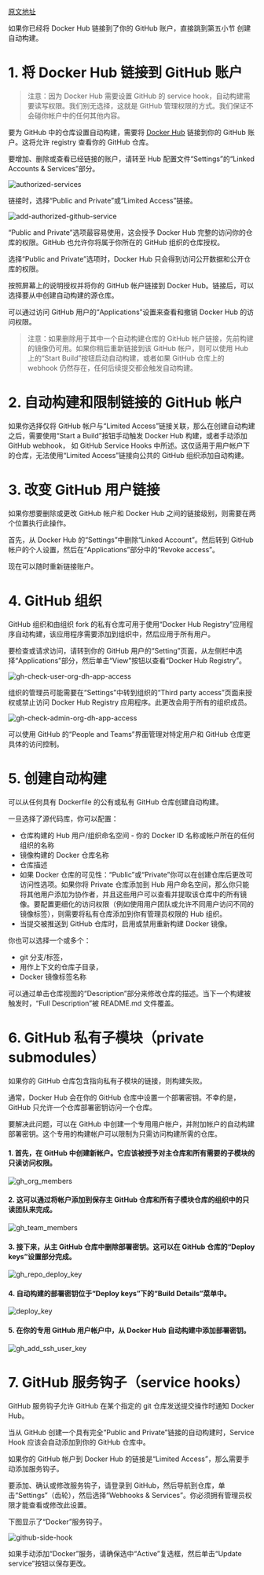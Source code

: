 [原文地址](https://docs.docker.com/docker-hub/github/)

如果你已经将 Docker Hub 链接到了你的 GitHub 账户，直接跳到第五小节 创建自动构建。
# 1. 将 Docker Hub 链接到 GitHub 账户
>注意：因为 Docker Hub 需要设置 GitHub 的 service hook，自动构建需要读写权限。我们别无选择，这就是 GitHub 管理权限的方式。我们保证不会碰你帐户中的任何其他内容。

要为 GitHub 中的仓库设置自动构建，需要将 [Docker Hub](https://hub.docker.com/account/authorized-services/) 链接到你的 GitHub 账户。这将允许 registry 查看你的 GitHub 仓库。

要增加、删除或查看已经链接的账户，请转至 Hub 配置文件“Settings”的“Linked Accounts & Services”部分。

![authorized-services](//img-blog.csdn.net/20180320210632819?watermark/2/text/Ly9ibG9nLmNzZG4ubmV0L2tpa2FqYWNr/font/5a6L5L2T/fontsize/400/fill/I0JBQkFCMA==/dissolve/70)

链接时，选择“Public and Private”或“Limited Access”链接。

![add-authorized-github-service](//img-blog.csdn.net/20180320210656739?watermark/2/text/Ly9ibG9nLmNzZG4ubmV0L2tpa2FqYWNr/font/5a6L5L2T/fontsize/400/fill/I0JBQkFCMA==/dissolve/70)

“Public and Private”选项最容易使用，这会授予 Docker Hub 完整的访问你的仓库的权限。GitHub 也允许你将属于你所在的 GitHub 组织的仓库授权。

选择“Public and Private”选项时，Docker Hub 只会得到访问公开数据和公开仓库的权限。

按照屏幕上的说明授权并将你的 GitHub 帐户链接到 Docker Hub。链接后，可以选择要从中创建自动构建的源仓库。

可以通过访问 GitHub 用户的“Applications”设置来查看和撤销 Docker Hub 的访问权限。

>注意：如果删除用于其中一个自动构建仓库的 GitHub 帐户链接，先前构建的镜像仍可用。如果你稍后重新链接到该 GitHub 帐户，则可以使用 Hub 上的“Start Build”按钮启动自动构建，或者如果 GitHub 仓库上的 webhook 仍然存在，任何后续提交都会触发自动构建。
# 2. 自动构建和限制链接的 GitHub 帐户
如果你选择仅将 GitHub 帐户与“Limited Access”链接关联，那么在创建自动构建之后，需要使用“Start a Build”按钮手动触发 Docker Hub 构建，或者手动添加 GitHub webhook， 如 GitHub Service Hooks 中所述。这仅适用于用户帐户下的仓库，无法使用“Limited Access”链接向公共的 GitHub 组织添加自动构建。
# 3. 改变 GitHub 用户链接
如果你想要删除或更改 GitHub 帐户和 Docker Hub 之间的链接级别，则需要在两个位置执行此操作。

首先，从 Docker Hub 的“Settings”中删除“Linked Account”。然后转到 GitHub 帐户的个人设置，然后在“Applications”部分中的“Revoke access”。

现在可以随时重新链接账户。
# 4. GitHub 组织
GitHub 组织和由组织 fork 的私有仓库可用于使用“Docker Hub Registry”应用程序自动构建，该应用程序需要添加到组织中，然后应用于所有用户。

要检查或请求访问，请转到你的 GitHub 用户的“Setting”页面，从左侧栏中选择“Applications”部分，然后单击“View”按钮以查看“Docker Hub Registry”。

![gh-check-user-org-dh-app-access](//img-blog.csdn.net/2018032021075512?watermark/2/text/Ly9ibG9nLmNzZG4ubmV0L2tpa2FqYWNr/font/5a6L5L2T/fontsize/400/fill/I0JBQkFCMA==/dissolve/70)

组织的管理员可能需要在“Settings”中转到组织的“Third party access”页面来授权或禁止访问 Docker Hub Registry 应用程序。此更改会用于所有的组织成员。

![gh-check-admin-org-dh-app-access](//img-blog.csdn.net/20180320210815373?watermark/2/text/Ly9ibG9nLmNzZG4ubmV0L2tpa2FqYWNr/font/5a6L5L2T/fontsize/400/fill/I0JBQkFCMA==/dissolve/70)

可以使用 GitHub 的“People and Teams”界面管理对特定用户和 GitHub 仓库更具体的访问控制。
# 5. 创建自动构建
可以从任何具有 Dockerfile 的公有或私有 GitHub 仓库创建自动构建。

一旦选择了源代码库，你可以配置：

- 仓库构建的 Hub 用户/组织命名空间 - 你的 Docker ID 名称或帐户所在的任何组织的名称
- 镜像构建的 Docker 仓库名称
- 仓库描述
- 如果 Docker 仓库的可见性：“Public”或“Private”你可以在创建仓库后更改可访问性选项。如果你将 Private 仓库添加到 Hub 用户命名空间，那么你只能将其他用户添加为协作者，并且这些用户可以查看并提取该仓库中的所有镜像。要配置更细化的访问权限（例如使用用户团队或允许不同用户访问不同的镜像标签），则需要将私有仓库添加到你有管理员权限的 Hub 组织。
- 当提交被推送到 GitHub 仓库时，启用或禁用重新构建 Docker 镜像。

你也可以选择一个或多个：

- git 分支/标签，
- 用作上下文的仓库子目录，
- Docker 镜像标签名称

可以通过单击仓库视图的“Description”部分来修改仓库的描述。当下一个构建被触发时，“Full Description”被 README.md 文件覆盖。
# 6. GitHub 私有子模块（private submodules）
如果你的 GitHub 仓库包含指向私有子模块的链接，则构建失败。

通常，Docker Hub 会在你的 GitHub 仓库中设置一个部署密钥。不幸的是，GitHub 只允许一个仓库部署密钥访问一个仓库。

要解决此问题，可以在 GitHub 中创建一个专用用户帐户，并附加帐户的自动构建部署密钥。这个专用的构建帐户可以限制为只需访问构建所需的仓库。
#### 1. 首先，在 GitHub 中创建新帐户。它应该被授予对主仓库和所有需要的子模块的只读访问权限。
![gh_org_members](//img-blog.csdn.net/20180320210952110?watermark/2/text/Ly9ibG9nLmNzZG4ubmV0L2tpa2FqYWNr/font/5a6L5L2T/fontsize/400/fill/I0JBQkFCMA==/dissolve/70)
#### 2. 这可以通过将帐户添加到保存主 GitHub 仓库和所有子模块仓库的组织中的只读团队来完成。
![gh_team_members](//img-blog.csdn.net/20180320211021912?watermark/2/text/Ly9ibG9nLmNzZG4ubmV0L2tpa2FqYWNr/font/5a6L5L2T/fontsize/400/fill/I0JBQkFCMA==/dissolve/70)
#### 3. 接下来，从主 GitHub 仓库中删除部署密钥。这可以在 GitHub 仓库的“Deploy keys”设置部分完成。
![gh_repo_deploy_key](//img-blog.csdn.net/20180320211043127?watermark/2/text/Ly9ibG9nLmNzZG4ubmV0L2tpa2FqYWNr/font/5a6L5L2T/fontsize/400/fill/I0JBQkFCMA==/dissolve/70)
#### 4. 自动构建的部署密钥位于“Deploy keys”下的“Build Details”菜单中。
![deploy_key](//img-blog.csdn.net/20180320211106932?watermark/2/text/Ly9ibG9nLmNzZG4ubmV0L2tpa2FqYWNr/font/5a6L5L2T/fontsize/400/fill/I0JBQkFCMA==/dissolve/70)
#### 5. 在你的专用 GitHub 用户帐户中，从 Docker Hub 自动构建中添加部署密钥。
![gh_add_ssh_user_key](//img-blog.csdn.net/20180320211130779?watermark/2/text/Ly9ibG9nLmNzZG4ubmV0L2tpa2FqYWNr/font/5a6L5L2T/fontsize/400/fill/I0JBQkFCMA==/dissolve/70)
# 7. GitHub 服务钩子（service hooks）
GitHub 服务钩子允许 GitHub 在某个指定的 git 仓库发送提交操作时通知 Docker Hub。

当从 GitHub 创建一个具有完全“Public and Private”链接的自动构建时，Service Hook 应该会自动添加到你的 GitHub 仓库中。

如果你的 GitHub 帐户到 Docker Hub 的链接是“Limited Access”，那么需要手动添加服务钩子。

要添加、确认或修改服务钩子，请登录到 GitHub，然后导航到仓库，单击“Settings”（齿轮），然后选择“Webhooks & Services”。你必须拥有管理员权限才能查看或修改此设置。

下图显示了“Docker”服务钩子。

![github-side-hook](//img-blog.csdn.net/20180320211152708?watermark/2/text/Ly9ibG9nLmNzZG4ubmV0L2tpa2FqYWNr/font/5a6L5L2T/fontsize/400/fill/I0JBQkFCMA==/dissolve/70)

如果手动添加“Docker”服务，请确保选中“Active”复选框，然后单击“Update service”按钮以保存更改。
